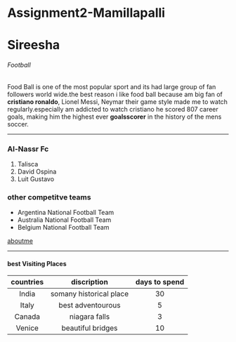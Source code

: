 # Assignment2-Mamillapalli
# Sireesha
###### Football
Food Ball is one of the most popular sport and its had large group of fan followers world wide.the best reason i like food ball because am big fan of **cristiano ronaldo**, Lionel Messi, Neymar their game style made me to watch regularly.especially am addicted to watch cristiano he scored 807 career goals, making him the highest ever **goalsscorer** in the history of the mens soccer.  

***
### Al-Nassr Fc

1. Talisca
2. David Ospina
3. Luit Gustavo

### other competitve teams

* Argentina National Football Team
* Australia National Football Team
* Belgium National Football Team

[aboutme](https://github.com/sireeshachowdary32/Assignment2-Mamillapalli/blob/main/AboutMe.md)

***
#### best Visiting Places

|**countries**| **discription**| **days to spend**  |
|   :---:   |     :---:   |     :---:     |
|  India  |  somany historical place  | 30  |
| Italy   |  best adventourous         |  5  |
|  Canada  |   niagara falls          |  3   |
|  Venice  |   beautiful bridges      |  10  |
